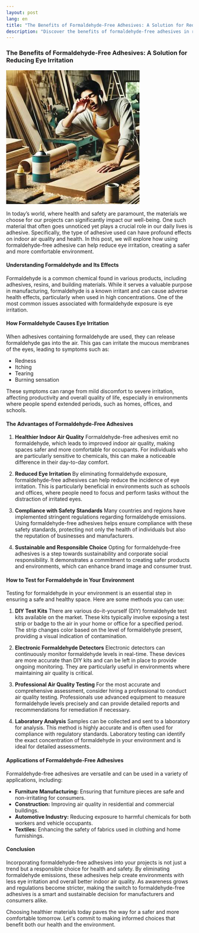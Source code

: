 ```yaml
---
layout: post
lang: en
title: "The Benefits of Formaldehyde-Free Adhesives: A Solution for Reducing Eye Irritation"
description: "Discover the benefits of formaldehyde-free adhesives in reducing eye irritation and improving indoor air quality. Learn how these adhesives contribute to healthier environments, compliance with safety standards, and sustainable practices. Find out methods to test for formaldehyde in your home or workplace to ensure a safe and comfortable space."
---
```

### The Benefits of Formaldehyde-Free Adhesives: A Solution for Reducing Eye Irritation
![Eye Irritation](/images/eye-irritation.jpg "Eye Irritation")

In today’s world, where health and safety are paramount, the materials we choose for our projects can significantly impact our well-being. One such material that often goes unnoticed yet plays a crucial role in our daily lives is adhesive. Specifically, the type of adhesive used can have profound effects on indoor air quality and health. In this post, we will explore how using formaldehyde-free adhesive can help reduce eye irritation, creating a safer and more comfortable environment.

#### Understanding Formaldehyde and Its Effects

Formaldehyde is a common chemical found in various products, including adhesives, resins, and building materials. While it serves a valuable purpose in manufacturing, formaldehyde is a known irritant and can cause adverse health effects, particularly when used in high concentrations. One of the most common issues associated with formaldehyde exposure is eye irritation.

#### How Formaldehyde Causes Eye Irritation

When adhesives containing formaldehyde are used, they can release formaldehyde gas into the air. This gas can irritate the mucous membranes of the eyes, leading to symptoms such as:
- Redness
- Itching
- Tearing
- Burning sensation

These symptoms can range from mild discomfort to severe irritation, affecting productivity and overall quality of life, especially in environments where people spend extended periods, such as homes, offices, and schools.

#### The Advantages of Formaldehyde-Free Adhesives

1. **Healthier Indoor Air Quality**
   Formaldehyde-free adhesives emit no formaldehyde, which leads to improved indoor air quality, making spaces safer and more comfortable for occupants. For individuals who are particularly sensitive to chemicals, this can make a noticeable difference in their day-to-day comfort.

2. **Reduced Eye Irritation**
   By eliminating formaldehyde exposure, formaldehyde-free adhesives can help reduce the incidence of eye irritation. This is particularly beneficial in environments such as schools and offices, where people need to focus and perform tasks without the distraction of irritated eyes.

3. **Compliance with Safety Standards**
   Many countries and regions have implemented stringent regulations regarding formaldehyde emissions. Using formaldehyde-free adhesives helps ensure compliance with these safety standards, protecting not only the health of individuals but also the reputation of businesses and manufacturers.

4. **Sustainable and Responsible Choice**
   Opting for formaldehyde-free adhesives is a step towards sustainability and corporate social responsibility. It demonstrates a commitment to creating safer products and environments, which can enhance brand image and consumer trust.

#### How to Test for Formaldehyde in Your Environment

Testing for formaldehyde in your environment is an essential step in ensuring a safe and healthy space. Here are some methods you can use:

1. **DIY Test Kits**
   There are various do-it-yourself (DIY) formaldehyde test kits available on the market. These kits typically involve exposing a test strip or badge to the air in your home or office for a specified period. The strip changes color based on the level of formaldehyde present, providing a visual indication of contamination.

2. **Electronic Formaldehyde Detectors**
   Electronic detectors can continuously monitor formaldehyde levels in real-time. These devices are more accurate than DIY kits and can be left in place to provide ongoing monitoring. They are particularly useful in environments where maintaining air quality is critical.

3. **Professional Air Quality Testing**
   For the most accurate and comprehensive assessment, consider hiring a professional to conduct air quality testing. Professionals use advanced equipment to measure formaldehyde levels precisely and can provide detailed reports and recommendations for remediation if necessary.

4. **Laboratory Analysis**
   Samples can be collected and sent to a laboratory for analysis. This method is highly accurate and is often used for compliance with regulatory standards. Laboratory testing can identify the exact concentration of formaldehyde in your environment and is ideal for detailed assessments.

#### Applications of Formaldehyde-Free Adhesives

Formaldehyde-free adhesives are versatile and can be used in a variety of applications, including:
- **Furniture Manufacturing:** Ensuring that furniture pieces are safe and non-irritating for consumers.
- **Construction:** Improving air quality in residential and commercial buildings.
- **Automotive Industry:** Reducing exposure to harmful chemicals for both workers and vehicle occupants.
- **Textiles:** Enhancing the safety of fabrics used in clothing and home furnishings.

#### Conclusion

Incorporating formaldehyde-free adhesives into your projects is not just a trend but a responsible choice for health and safety. By eliminating formaldehyde emissions, these adhesives help create environments with less eye irritation and overall better indoor air quality. As awareness grows and regulations become stricter, making the switch to formaldehyde-free adhesives is a smart and sustainable decision for manufacturers and consumers alike.

Choosing healthier materials today paves the way for a safer and more comfortable tomorrow. Let's commit to making informed choices that benefit both our health and the environment.


